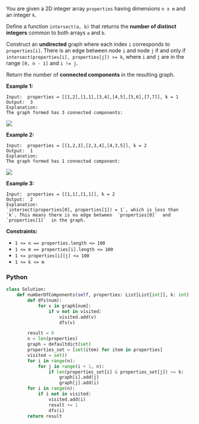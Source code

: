 You are given a 2D integer array  `properties`  having dimensions  `n x m`  and an integer  `k`.

Define a function  `intersect(a, b)`  that returns the  **number of distinct integers**  common to both arrays  `a`
and  `b`.

Construct an  **undirected**  graph where each index  `i`  corresponds to  `properties[i]`. There is an edge between
node  `i`  and node  `j`  if and only if  `intersect(properties[i], properties[j]) >= k`, where  `i`  and  `j`  are in
the range  `[0, n - 1]`  and  `i != j`.

Return the number of  **connected components**  in the resulting graph.

**Example 1:**

```
Input:  properties = [[1,2],[1,1],[3,4],[4,5],[5,6],[7,7]], k = 1
Output:  3
Explanation:
The graph formed has 3 connected components:
```

![](https://assets.leetcode.com/uploads/2025/02/27/image.png)

**Example 2:**

```
Input:  properties = [[1,2,3],[2,3,4],[4,3,5]], k = 2
Output:  1
Explanation:
The graph formed has 1 connected component:
```

![](https://assets.leetcode.com/uploads/2025/02/27/screenshot-from-2025-02-27-23-58-34.png)

**Example 3:**

```
Input:  properties = [[1,1],[1,1]], k = 2
Output:  2
Explanation:
`intersect(properties[0], properties[1]) = 1`, which is less than  `k`. This means there is no edge between  `properties[0]`  and  `properties[1]`  in the graph.
```

**Constraints:**

- `1 <= n == properties.length <= 100`
- `1 <= m == properties[i].length <= 100`
- `1 <= properties[i][j] <= 100`
- `1 <= k <= m`

### Python

```py
class Solution:
    def numberOfComponents(self, properties: List[List[int]], k: int) -> int:
        def dfs(num):
            for v in graph[num]:
                if v not in visited:
                    visited.add(v)
                    dfs(v)

        result = 0
        n = len(properties)
        graph = defaultdict(set)
        properties_set = [set(item) for item in properties]
        visited = set()
        for i in range(n):
            for j in range(i + 1, n):
                if len(properties_set[i] & properties_set[j]) >= k:
                    graph[i].add(j)
                    graph[j].add(i)
        for i in range(n):
            if i not in visited:
                visited.add(i)
                result += 1
                dfs(i)
        return result
```